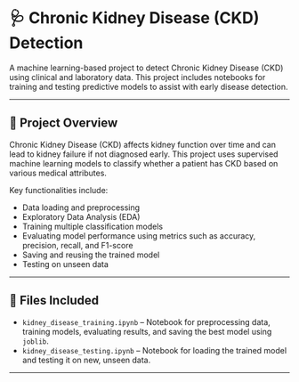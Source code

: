 # 🩺 Chronic Kidney Disease (CKD) Detection

A machine learning-based project to detect Chronic Kidney Disease (CKD) using clinical and laboratory data. This project includes notebooks for training and testing predictive models to assist with early disease detection.

---

## 🧠 Project Overview

Chronic Kidney Disease (CKD) affects kidney function over time and can lead to kidney failure if not diagnosed early. This project uses supervised machine learning models to classify whether a patient has CKD based on various medical attributes.

Key functionalities include:
- Data loading and preprocessing
- Exploratory Data Analysis (EDA)
- Training multiple classification models
- Evaluating model performance using metrics such as accuracy, precision, recall, and F1-score
- Saving and reusing the trained model
- Testing on unseen data

---

## 📁 Files Included

- `kidney_disease_training.ipynb` – Notebook for preprocessing data, training models, evaluating results, and saving the best model using `joblib`.
- `kidney_disease_testing.ipynb` – Notebook for loading the trained model and testing it on new, unseen data.

---
